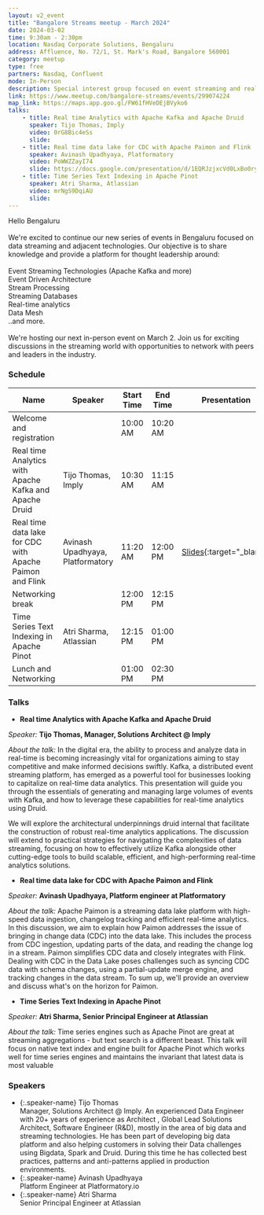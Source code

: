 ```yaml
---
layout: v2_event
title: "Bangalore Streams meetup - March 2024"
date: 2024-03-02
time: 9:30am - 2:30pm
location: Nasdaq Corporate Solutions, Bengaluru
address: Affluence, No. 72/1, St. Mark's Road, Bangalore 560001
category: meetup
type: free
partners: Nasdaq, Confluent
mode: In-Person
description: Special interest group focused on event streaming and real time analytics
link: https://www.meetup.com/bangalore-streams/events/299074224
map_link: https://maps.app.goo.gl/FW61fHVeDEjBVyko6
talks:
    - title: Real time Analytics with Apache Kafka and Apache Druid
      speaker: Tijo Thomas, Imply
      video: 0rG8Bic4eSs
      slide:
    - title: Real time data lake for CDC with Apache Paimon and Flink
      speaker: Avinash Upadhyaya, Platformatory
      video: PoWWZZayI74
      slide: https://docs.google.com/presentation/d/1EQRJzjxcVd0LxBo0ryfIVLz2oIe9vr0SncjilqfmvcE/edit?usp=sharing
    - title: Time Series Text Indexing in Apache Pinot
      speaker: Atri Sharma, Atlassian
      video: mrNgS9DqiAU
      slide:
---
```


<div class="about">
Hello Bengaluru
<br><br>
We're excited to continue our new series of events in Bengaluru focused on data streaming and adjacent technologies. Our objective is to share knowledge and provide a platform for thought leadership around:
<br><br>
Event Streaming Technologies (Apache Kafka and more)<br>
Event Driven Architecture<br>
Stream Processing<br>
Streaming Databases<br>
Real-time analytics<br>
Data Mesh<br>
..and more.
<br><br>
We're hosting our next in-person event on March 2. Join us for exciting discussions in the streaming world with opportunities to network with peers and leaders in the industry.
</div>

### Schedule



| Name                                                     | Speaker                          | Start Time | End Time | Presentation                                                                                                                      | Recording                                                  |
|----------------------------------------------------------|----------------------------------|------------|----------|-----------------------------------------------------------------------------------------------------------------------------------|------------------------------------------------------------|
| Welcome and registration                                 |                                  | 10:00 AM   | 10:20 AM |                                                                                                                                   |                                                            |
| Real time Analytics with Apache Kafka and Apache Druid   | Tijo Thomas, Imply               | 10:30 AM   | 11:15 AM |                                                                                                                                   | [YouTube](https://youtu.be/0rG8Bic4eSs){:target="\_blank"} |
| Real time data lake for CDC with Apache Paimon and Flink | Avinash Upadhyaya, Platformatory | 11:20 AM   | 12:00 PM | [Slides](https://docs.google.com/presentation/d/1EQRJzjxcVd0LxBo0ryfIVLz2oIe9vr0SncjilqfmvcE/edit?usp=sharing){:target="\_blank"} | [YouTube](https://youtu.be/PoWWZZayI74){:target="\_blank"} |
| Networking break                                         |                                  | 12:00 PM   | 12:15 PM |                                                                                                                                   |                                                            |
| Time Series Text Indexing in Apache Pinot                | Atri Sharma, Atlassian           | 12:15 PM   | 01:00 PM |                                                                                                                                   | [YouTube](https://youtu.be/mrNgS9DqiAU){:target="\_blank"} |
| Lunch and Networking                                     |                                  | 01:00 PM   | 02:30 PM |                                                                                                                                   |                                                            |



### Talks

- **Real time Analytics with Apache Kafka and Apache Druid**

_Speaker:_ **Tijo Thomas, Manager, Solutions Architect @ Imply**

_About the talk:_ In the digital era, the ability to process and analyze data in real-time is becoming increasingly vital for organizations aiming to stay competitive and make informed decisions swiftly. Kafka, a distributed event streaming platform, has emerged as a powerful tool for businesses looking to capitalize on real-time data analytics. This presentation will guide you through the essentials of generating and managing large volumes of events with Kafka, and how to leverage these capabilities for real-time analytics using Druid.

We will explore the architectural underpinnings druid internal that facilitate the construction of robust real-time analytics applications.
The discussion will extend to practical strategies for navigating the complexities of data streaming, focusing on how to effectively utilize Kafka alongside other cutting-edge tools to build scalable, efficient, and high-performing real-time analytics solutions.

- **Real time data lake for CDC with Apache Paimon and Flink**

_Speaker:_ **Avinash Upadhyaya, Platform engineer at Platformatory**

_About the talk:_ Apache Paimon is a streaming data lake platform with high-speed data ingestion, changelog tracking and efficient real-time analytics. In this discussion, we aim to explain how Paimon addresses the issue of bringing in change data (CDC) into the data lake. This includes the process from CDC ingestion, updating parts of the data, and reading the change log in a stream. Paimon simplifies CDC data and closely integrates with Flink.
Dealing with CDC in the Data Lake poses challenges such as syncing CDC data with schema changes, using a partial-update merge engine, and tracking changes in the data stream.
To sum up, we'll provide an overview and discuss what's on the horizon for Paimon.


- **Time Series Text Indexing in Apache Pinot**

_Speaker:_ **Atri Sharma, Senior Principal Engineer at Atlassian**

_About the talk:_ Time series engines such as Apache Pinot are great at streaming aggregations - but text search is a different beast. This talk will focus on native text index and engine built for Apache Pinot which works well for time series engines and maintains the invariant that latest data is most valuable


### Speakers

- {:.speaker-name} Tijo Thomas <br> <span class="speaker-description">Manager, Solutions Architect @ Imply. An experienced Data Engineer with 20+ years of experience as Architect , Global Lead Solutions Architect,  Software Engineer (R&D), mostly in the area of big data and streaming technologies. He has been part of developing big data platform and also helping customers in solving their Data challenges using Bigdata, Spark and Druid. During this time he has collected best practices,  patterns and anti-patterns applied in production environments.</span>
- {:.speaker-name} Avinash Upadhyaya <br> <span class="speaker-description">Platform Engineer at Platformatory.io</span>
- {:.speaker-name} Atri Sharma <br> <span class="speaker-description">Senior Principal Engineer at Atlassian</span>


